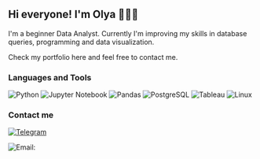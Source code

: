 ## Hi everyone! I'm Olya 👩🏼‍💻

I'm a beginner Data Analyst. Currently I'm improving my skills in database queries, programming and data visualization.

Check my portfolio here and feel free to contact me.


### Languages and Tools

![Python](https://img.shields.io/badge/-Python-grey?style=flat&logo=python)
![Jupyter Notebook](https://img.shields.io/badge/-JupyterNotebook-grey?style=flat&logo=jupyter)
![Pandas](https://img.shields.io/badge/-Pandas-grey?style=flat&logo=pandas)
![PostgreSQL](https://img.shields.io/badge/-PostgreSQL-grey?style=flat&logo=PostgreSQL)
![Tableau](https://img.shields.io/badge/-Tableau-grey?style=flat&logo=Tableau)
![Linux](https://img.shields.io/badge/-Linux-grey?style=flat&logo=linux)


### Contact me

[![Telegram](https://img.shields.io/badge/-Telegram-grey?style=flat&logo=telegram)](https://t.me/olyadoroshenko)

![Email:](https://img.shields.io/badge/Email:-dorosh3nko.o@yandex.ru-grey?style=flat&logo=)
